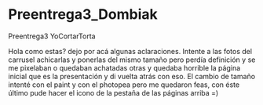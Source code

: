 # Preentrega3_Dombiak
Preentrega3 YoCortarTorta

Hola como estas? dejo por acá algunas aclaraciones.
Intente a las fotos del carrusel achicarlas y ponerlas del mismo tamaño pero perdía definición
y se me pixelaban o quedaban achatadas otras y quedaba horrible la página inicial que es la 
presentación y di vuelta atrás con eso.  El cambio de tamaño intenté con el paint y con el photopea pero me quedaron
feas, con éste último pude hacer el icono de la pestaña de las páginas arriba =)

